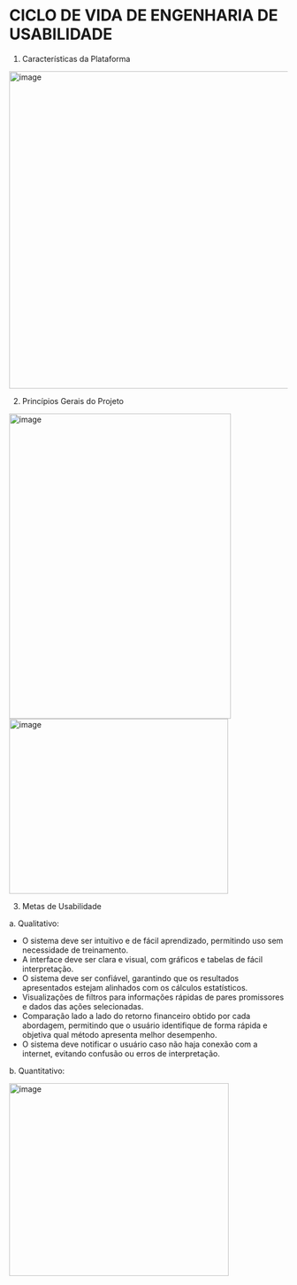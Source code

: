 # CICLO DE VIDA DE ENGENHARIA DE USABILIDADE

1. Características da Plataforma

<img width="570" height="573" alt="image" src="https://github.com/user-attachments/assets/206523bb-b0a2-4dbe-bb5a-95fd356c00ac" />

2. Princípios Gerais do Projeto

<img width="401" height="551" alt="image" src="https://github.com/user-attachments/assets/e35134de-0758-4827-9670-bb2c9a8499a4" /> <br>
<img width="396" height="316" alt="image" src="https://github.com/user-attachments/assets/60554c42-8882-47ff-9bd9-5db3b595a16d" />


3. Metas de Usabilidade
   
a. Qualitativo:

- O sistema deve ser intuitivo e de fácil aprendizado, permitindo uso sem necessidade de treinamento.
- A interface deve ser clara e visual, com gráficos e tabelas de fácil interpretação.
- O sistema deve ser confiável, garantindo que os resultados apresentados estejam alinhados com os cálculos estatísticos.
- Visualizações de filtros para informações rápidas de pares promissores e dados das ações selecionadas.
- Comparação lado a lado do retorno financeiro obtido por cada abordagem, permitindo que o usuário identifique de forma rápida e objetiva qual método apresenta melhor desempenho.
- O sistema deve notificar o usuário caso não haja conexão com a internet, evitando confusão ou erros de interpretação.

b. Quantitativo: 

<img width="397" height="348" alt="image" src="https://github.com/user-attachments/assets/bf92a887-4431-4fd2-9343-91fb2e50e8b9" />



